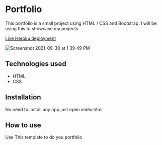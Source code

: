# Portfolio

This portfolio is a small project using HTML / CSS and Bootstrap. I will be using this to showcase my projects.

[Live Heroku deployment](https://portfolio-.herokuapp.com/)

![Screenshot 2021-09-30 at 1 39 49 PM](https://user-images.githubusercontent.com/91319621/135413549-842264fa-b6df-451c-9056-2cf07daa592e.png)

## Technologies used

* HTML
* CSS

## Installation

No need to install any app just open index.html

## How to use

Use This template to do you portfolio


